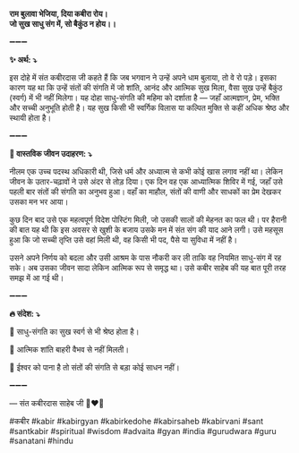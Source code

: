 **राम बुलावा भेजिया, दिया कबीरा रोय।\
जो सुख साधु संग में, सो बैकुंठ न होय।।**

➖➖➖

**✨ अर्थ: ⤵**

इस दोहे में संत कबीरदास जी कहते हैं कि जब भगवान ने उन्हें अपने धाम बुलाया, तो वे रो पड़े। इसका कारण यह था कि उन्हें संतों की संगति में जो शांति, आनंद और आत्मिक सुख मिला, वैसा सुख उन्हें बैकुंठ (स्वर्ग) में भी नहीं मिलेगा। यह दोहा साधु-संगति की महिमा को दर्शाता है — जहाँ आत्मज्ञान, प्रेम, भक्ति और सच्ची अनुभूति होती है। यह सुख किसी भी स्वर्गिक विलास या कल्पित मुक्ति से कहीं अधिक श्रेष्ठ और स्थायी होता है।

➖➖➖

**🌾 वास्तविक जीवन उदाहरण: ⤵**

नीलम एक उच्च पदस्थ अधिकारी थी, जिसे धर्म और अध्यात्म से कभी कोई खास लगाव नहीं था। लेकिन जीवन के उतार-चढ़ावों ने उसे अंदर से तोड़ दिया। एक दिन वह एक आध्यात्मिक शिविर में गई, जहाँ उसे पहली बार संतों की संगति का अनुभव हुआ। वहाँ का माहौल, संतों की वाणी और साधकों का प्रेम देखकर उसका मन भर आया।

कुछ दिन बाद उसे एक महत्वपूर्ण विदेश पोस्टिंग मिली, जो उसकी सालों की मेहनत का फल थी। पर हैरानी की बात यह थी कि इस अवसर से खुशी के बजाय उसके मन में संत संग की याद आने लगी। उसे महसूस हुआ कि जो सच्ची तृप्ति उसे वहां मिली थी, वह किसी भी पद, पैसे या सुविधा में नहीं है।

उसने अपने निर्णय को बदला और उसी आश्रम के पास नौकरी कर ली ताकि वह नियमित साधु-संग में रह सके। अब उसका जीवन सादा लेकिन आत्मिक रूप से समृद्ध था। उसे कबीर साहेब की यह बात पूरी तरह समझ में आ गई थी।

➖➖➖

**🔥 संदेश: ⤵**

📌 साधु-संगति का सुख स्वर्ग से भी श्रेष्ठ होता है।

📌 आत्मिक शांति बाहरी वैभव से नहीं मिलती।

📌 ईश्वर को पाना है तो संतों की संगति से बड़ा कोई साधन नहीं।

➖➖➖

— संत कबीरदास साहेब जी 🙏❤️💯

#कबीर #kabir #kabirgyan #kabirkedohe #kabirsaheb #kabirvani #sant #santkabir #spiritual #wisdom #advaita #gyan #india #gurudwara #guru #sanatani #hindu
